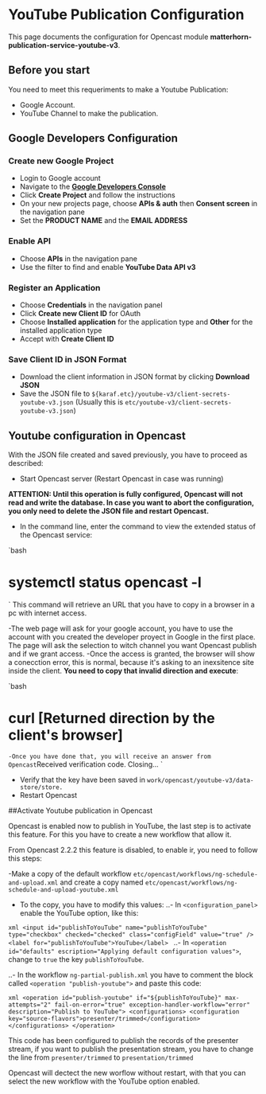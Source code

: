 # YouTube Publication Configuration

This page documents the configuration for Opencast module **matterhorn-publication-service-youtube-v3**.

## Before you start


You need to meet this requeriments to make a Youtube Publication:
- Google Account.
- YouTube Channel to make the publication.

## Google Developers Configuration

### Create new Google Project

- Login to Google account
- Navigate to the [**Google Developers Console**][googledevconsole]
- Click **Create Project** and follow the instructions
- On your new projects page, choose **APIs & auth** then **Consent screen** in the navigation pane
- Set the **PRODUCT NAME** and the **EMAIL ADDRESS**

### Enable API

- Choose **APIs** in the navigation pane
- Use the filter to find and enable **YouTube Data API v3**

### Register an Application

- Choose **Credentials** in the navigation panel
- Click **Create new Client ID** for OAuth
- Choose **Installed application** for the application type and **Other** for the installed application type
- Accept with **Create Client ID**

### Save Client ID in JSON Format

- Download the client information in JSON format by clicking **Download JSON**
- Save the JSON file to `${karaf.etc}/youtube-v3/client-secrets-youtube-v3.json` (Usually this is
  `etc/youtube-v3/client-secrets-youtube-v3.json`)

## Youtube configuration in Opencast

With the JSON file created and saved previously, you have to proceed as described:

- Start Opencast server (Restart Opencast in case was running)

**ATTENTION: Until this operation is fully configured, Opencast will not read and write the database. In case you want to abort the configuration, you only need to delete the JSON file and restart Opencast.**

- In the command line, enter the command to view the extended status of the Opencast service:

`bash
# systemctl status opencast -l
`
This command will retrieve an URL that you have to copy in a browser in a pc with internet access.

-The web page will ask for your google account, you have to use the account with you created the developer proyect in Google in the first place. The page will ask the selection to witch channel you want Opencast publish and if we grant access.
-Once the access is granted, the browser will show a conecction error, this is normal, because it's asking to an inexsitence site inside the client. **You need to copy that invalid direction and execute**:

`bash
# curl [Returned direction by the client's browser]
`
-Once you have done that, you will receive an answer from Opencast
`Received verification code. Closing... `

- Verify that the key have been saved in `work/opencast/youtube-v3/data-store/store.`
- Restart Opencast

##Activate Youtube publication in Opencast

Opencast is enabled now to publish in YouTube, the last step is to activate this feature. For this you have to create a new workflow that allow it.

From Opencast 2.2.2 this feature is disabled, to enable ir, you need to follow this steps:

-Make a copy of the default workflow `etc/opencast/workflows/ng-schedule-and-upload.xml` and create a copy named `etc/opencast/workflows/ng-schedule-and-upload-youtube.xml`

- To the copy, you have to modify this values:
..- In `<configuration_panel>` enable the YouTube option, like this:

`xml
<input id="publishToYouTube" name="publishToYouTube" type="checkbox" checked="checked" class="configField" value="true" />
<label for="publishToYouTube">YouTube</label>
`
..- In `<operation id="defaults" escription="Applying default configuration values">`, change to `true` the key `publishToYouTube`.

..- In the workflow `ng-partial-publish.xml` you have to comment the block called `<operation "publish-youtube">` and paste this code:

`xml
<operation
      id="publish-youtube"
      if="${publishToYouTube}"
      max-attempts="2"
      fail-on-error="true"
      exception-handler-workflow="error"
      description="Publish to YouTube">
      <configurations>
        <configuration key="source-flavors">presenter/trimmed</configuration>
      </configurations>
    </operation>
`

This code has been configured to publish the records of the presenter stream, if you want to publish the presentation stream, you have to change the line from `presenter/trimmed` to `presentation/trimmed` 

Opencast will dectect the new worflow without restart, with that you can select the new workflow with the YouTube option enabled.

[googledevconsole]: https://console.developers.google.com/project
